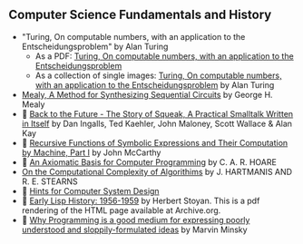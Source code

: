 ## Computer Science Fundamentals and History

* "Turing, On computable numbers, with an application to the Entscheidungsproblem" by Alan Turing
  * As a PDF: [Turing, On computable numbers, with an application to the Entscheidungsproblem](https://www.cs.virginia.edu/~robins/Turing_Paper_1936.pdf)
  * As a collection of single images: [Turing, On computable numbers, with an application to the Entscheidungsproblem](http://www.turingarchive.org/browse.php/B/12) by Alan Turing
* [Mealy, A Method for Synthesizing Sequential Circuits](http://www3.alcatel-lucent.com/bstj/vol34-1955/articles/bstj34-5-1045.pdf) by George H. Mealy
* :scroll: [Back to the Future - The Story of Squeak, A Practical Smalltalk Written in Itself](story-of-squeak-a-practical-smalltalk-written-in-itself.pdf) by Dan Ingalls, Ted Kaehler, John Maloney, Scott Wallace & Alan Kay
* :scroll: [Recursive Functions of Symbolic Expressions and Their Computation by Machine, Part I](recursive-functions-of-symbolic-expressions-and-their-computation-by-machine-parti.pdf) by John McCarthy
* :scroll: [An Axiomatic Basis for Computer Programming](axiomatic-basis-computer-programming.pdf) by C. A. R. HOARE
* [On the Computational Complexity of Algorithims](http://www.ams.org/journals/tran/1965-117-00/S0002-9947-1965-0170805-7/S0002-9947-1965-0170805-7.pdf) by J. HARTMANIS AND R. E. STEARNS
* :scroll: [Hints for Computer System Design](hints-for-computer-system-design.pdf)
* :scroll: [Early Lisp History: 1956-1959](early-lisp-history-1956-1959-herbert-stoyan-html-rendering.pdf) by Herbert Stoyan. This is a pdf rendering of the HTML page available at Archive.org.
* :scroll: [Why Programming is a good medium for expressing poorly understood and sloppily-formulated ideas](http://web.media.mit.edu/~minsky/papers/Why%20programming%20is--.html) by Marvin Minsky
